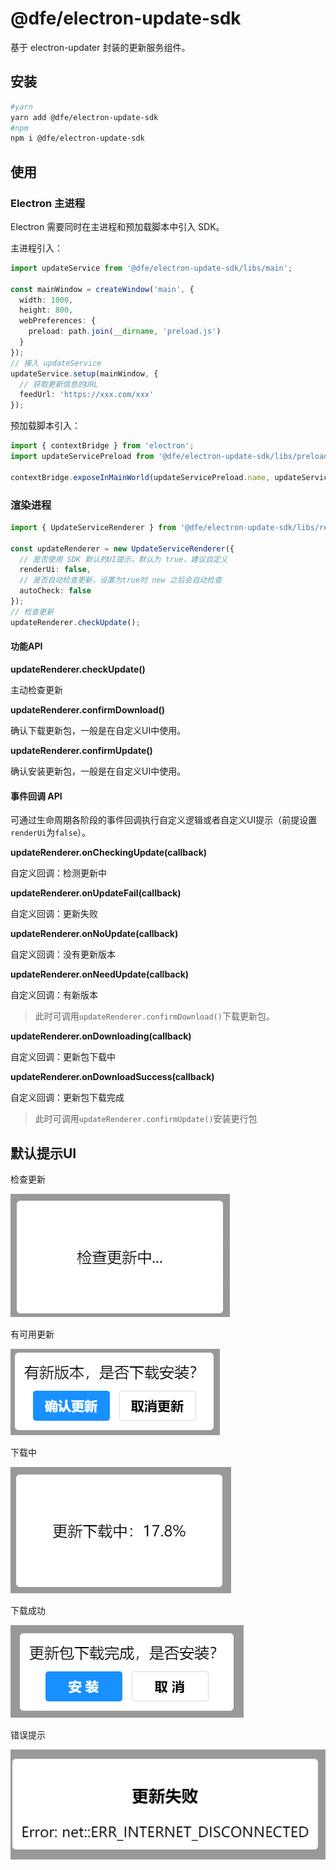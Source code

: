 # @dfe/electron-update-sdk

基于 electron-updater 封装的更新服务组件。

## 安装
```bash
#yarn 
yarn add @dfe/electron-update-sdk
#npm
npm i @dfe/electron-update-sdk
```

## 使用
### Electron 主进程
Electron 需要同时在主进程和预加载脚本中引入 SDK。

主进程引入：
```typescript
import updateService from '@dfe/electron-update-sdk/libs/main';

const mainWindow = createWindow('main', {
  width: 1000,
  height: 800,
  webPreferences: {
    preload: path.join(__dirname, 'preload.js')
  }
});
// 接入 updateService
updateService.setup(mainWindow, {
  // 获取更新信息的URL
  feedUrl: 'https://xxx.com/xxx'
});
```

预加载脚本引入：
```typescript
import { contextBridge } from 'electron';
import updateServicePreload from '@dfe/electron-update-sdk/libs/preload';

contextBridge.exposeInMainWorld(updateServicePreload.name, updateServicePreload.content);
```

### 渲染进程
```typescript
import { UpdateServiceRenderer } from '@dfe/electron-update-sdk/libs/renderer';

const updateRenderer = new UpdateServiceRenderer({
  // 是否使用 SDK 默认的UI提示，默认为 true，建议自定义
  renderUi: false,
  // 是否自动检查更新，设置为true时 new 之后会自动检查
  autoCheck: false
});
// 检查更新
updateRenderer.checkUpdate();
```

#### 功能API

**updateRenderer.checkUpdate()**

主动检查更新

**updateRenderer.confirmDownload()**

确认下载更新包，一般是在自定义UI中使用。

**updateRenderer.confirmUpdate()**

确认安装更新包，一般是在自定义UI中使用。

#### 事件回调 API

可通过生命周期各阶段的事件回调执行自定义逻辑或者自定义UI提示（前提设置`renderUi`为`false`）。

**updateRenderer.onCheckingUpdate(callback)**

自定义回调：检测更新中

**updateRenderer.onUpdateFail(callback)**

自定义回调：更新失败

**updateRenderer.onNoUpdate(callback)**

自定义回调：没有更新版本

**updateRenderer.onNeedUpdate(callback)**

自定义回调：有新版本
> 此时可调用`updateRenderer.confirmDownload()`下载更新包。

**updateRenderer.onDownloading(callback)**

自定义回调：更新包下载中

**updateRenderer.onDownloadSuccess(callback)**

自定义回调：更新包下载完成
> 此时可调用`updateRenderer.confirmUpdate()`安装更行包

## 默认提示UI

检查更新

![](./assets/checking.png)

有可用更新

![](./assets/needupdate.png)

下载中

![](./assets/downloading.png)

下载成功

![](./assets/downloaded.png)

错误提示

![](./assets/fail.png)